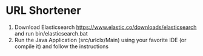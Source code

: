 # URL Shortener

1. Download Elasticsearch https://www.elastic.co/downloads/elasticsearch and run bin/elasticsearch.bat
2. Run the Java Application (src/urlclx/Main) using your favorite IDE (or compile it) and follow the instructions
